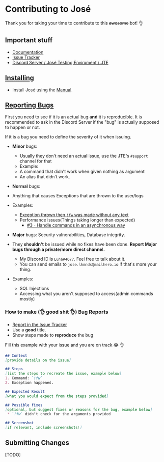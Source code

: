 # Contributing to José

Thank you for taking your time to contribute to this ~~awesome~~ bot! :ok_hand:

## Important stuff
 * [Documentation](https://github.com/lkmnds/jose/blob/master/doc/)
 * [Issue Tracker](https://github.com/lkmnds/jose/issues)
 * [Discord Server / José Testing Enviroment / JTE](https://discord.gg/5ASwg4C)

## [Installing](#installing)

 * Install José using the [Manual](https://github.com/lkmnds/jose/issues).

## [Reporting Bugs](#reporting-bugs)

First you need to see if it is an actual bug **and** it is reproducible. It is
recommended to ask in the Discord Server if the "bug" is actually supposed to happen or not.

If it is a bug you need to define the severity of it when issuing.
 * **Minor** bugs:
   * Usually they don't need an actual issue, use the JTE's `#support` channel for that
   * Example:
    * A command that didn't work when given nothing as argument
    * An alias that didn't work.

 * **Normal** bugs:
  * Anything that causes Exceptions that are thrown to the user/logs
  * Examples:
    - [Exception thrown then `!fw` was made without any text](https://a.desu.sh/rsahgm.png)
    - Performance issues(Things taking longer than expected)
      * [#3 - Handle commands in an asynchronous way](https://github.com/lkmnds/jose/issues/3)

 * **Major** bugs: Security vulnerabilities, Database integrity.
  * They **shouldn't** be issued while no fixes have been done. **Report Major bugs through a private/more direct channel.**
    * My Discord ID is `Luna#4677`. Feel free to talk about it.
    * You can send emails to `jose.lkmnds@mailhero.io` if that's more your thing.
  * Examples:
    - SQL Injections
    - Accessing what you aren't supposed to access(admin commands mostly)

### How to make (:ok_hand: good shit :ok_hand:) Bug Reports

 * [Report in the Issue Tracker](https://github.com/lkmnds/jose/issues)
 * Use a **good** title.
 * Show steps made to **reproduce** the bug

Fill this example with your issue and you are on track :joy: :ok_hand:

```markdown
## Context
[provide details on the issue]

## Steps
[list the steps to recreate the issue, example below]
1. Command: `!fw`
2. Exception happened.

## Expected Result
[what you would expect from the steps provided]

## Possible fixes
[optional, but suggest fixes or reasons for the bug, example below]
 * `!fw` didn't check for the arguments provided

## Screenshot
[if relevant, include screenshots!]
```

## Submitting Changes

[TODO]
